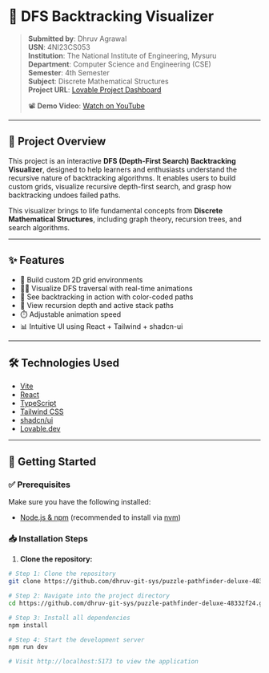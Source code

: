 # 🎯 DFS Backtracking Visualizer

> **Submitted by**: Dhruv Agrawal  
> **USN**: 4NI23CS053  
> **Institution**: The National Institute of Engineering, Mysuru  
> **Department**: Computer Science and Engineering (CSE)  
> **Semester**: 4th Semester  
> **Subject**: Discrete Mathematical Structures  
> **Project URL**: [Lovable Project Dashboard](https://lovable.dev/projects/fb59c5de-97c6-43e0-9663-c2b933a165c0)  
>  
> 📽️ **Demo Video**: [Watch on YouTube](https://www.youtube.com/watch?v=YOUR_VIDEO_ID)  

---

## 📌 Project Overview

This project is an interactive **DFS (Depth-First Search) Backtracking Visualizer**, designed to help learners and enthusiasts understand the recursive nature of backtracking algorithms. It enables users to build custom grids, visualize recursive depth-first search, and grasp how backtracking undoes failed paths.

This visualizer brings to life fundamental concepts from **Discrete Mathematical Structures**, including graph theory, recursion trees, and search algorithms.

---

## ✨ Features

- 🔧 Build custom 2D grid environments
- 🚶‍♂️ Visualize DFS traversal with real-time animations
- 🔁 See backtracking in action with color-coded paths
- 🧠 View recursion depth and active stack paths
- ⏱️ Adjustable animation speed
- 📊 Intuitive UI using React + Tailwind + shadcn-ui

---

## 🛠️ Technologies Used

- [Vite](https://vitejs.dev/)
- [React](https://reactjs.org/)
- [TypeScript](https://www.typescriptlang.org/)
- [Tailwind CSS](https://tailwindcss.com/)
- [shadcn/ui](https://ui.shadcn.dev/)
- [Lovable.dev](https://lovable.dev)

---

## 🚀 Getting Started

### ✅ Prerequisites

Make sure you have the following installed:

- [Node.js & npm](https://nodejs.org/) (recommended to install via [nvm](https://github.com/nvm-sh/nvm#installing-and-updating))

### 📥 Installation Steps

1. **Clone the repository:**
```sh
# Step 1: Clone the repository
git clone https://github.com/dhruv-git-sys/puzzle-pathfinder-deluxe-48332f24.git

# Step 2: Navigate into the project directory
cd https://github.com/dhruv-git-sys/puzzle-pathfinder-deluxe-48332f24.git

# Step 3: Install all dependencies
npm install

# Step 4: Start the development server
npm run dev

# Visit http://localhost:5173 to view the application
```
